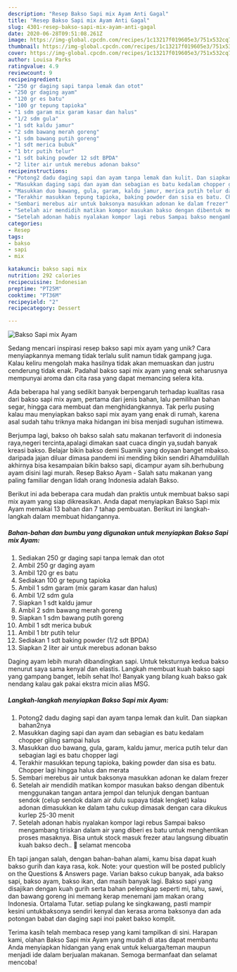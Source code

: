 ```yaml
---
description: "Resep Bakso Sapi mix Ayam Anti Gagal"
title: "Resep Bakso Sapi mix Ayam Anti Gagal"
slug: 4301-resep-bakso-sapi-mix-ayam-anti-gagal
date: 2020-06-28T09:51:08.261Z
image: https://img-global.cpcdn.com/recipes/1c13217f019605e3/751x532cq70/bakso-sapi-mix-ayam-foto-resep-utama.jpg
thumbnail: https://img-global.cpcdn.com/recipes/1c13217f019605e3/751x532cq70/bakso-sapi-mix-ayam-foto-resep-utama.jpg
cover: https://img-global.cpcdn.com/recipes/1c13217f019605e3/751x532cq70/bakso-sapi-mix-ayam-foto-resep-utama.jpg
author: Louisa Parks
ratingvalue: 4.9
reviewcount: 9
recipeingredient:
- "250 gr daging sapi tanpa lemak dan otot"
- "250 gr daging ayam"
- "120 gr es batu"
- "100 gr tepung tapioka"
- "1 sdm garam mix garam kasar dan halus"
- "1/2 sdm gula"
- "1 sdt kaldu jamur"
- "2 sdm bawang merah goreng"
- "1 sdm bawang putih goreng"
- "1 sdt merica bubuk"
- "1 btr putih telur"
- "1 sdt baking powder 12 sdt BPDA"
- "2 liter air untuk merebus adonan bakso"
recipeinstructions:
- "Potong2 dadu daging sapi dan ayam tanpa lemak dan kulit. Dan siapkan bahan2nya"
- "Masukkan daging sapi dan ayam dan sebagian es batu kedalam chopper giling sampai halus"
- "Masukkan duo bawang, gula, garam, kaldu jamur, merica putih telur dan sebagian lagi es batu chopper lagi"
- "Terakhir masukkan tepung tapioka, baking powder dan sisa es batu. Chopper lagi hingga halus dan merata"
- "Sembari merebus air untuk baksonya masukkan adonan ke dalam frezer"
- "Setelah air mendidih matikan kompor masukan bakso dengan dibentuk menggunakan tangan antara jempol dan telunjuk dengan bantuan sendok (celup sendok dalam air dulu supaya tidak lengket) kalau adonan dimasukkan ke dalam tahu cukup dimasak dengan cara dikukus kurlep 25-30 menit"
- "Setelah adonan habis nyalakan kompor lagi rebus Sampai bakso mengambang tiriskan dalam air yang diberi es batu untuk menghentikan proses masaknya. Bisa untuk stock masuk frezer atau langsung dibuatin kuah bakso dech.. 🥰 selamat mencoba"
categories:
- Resep
tags:
- bakso
- sapi
- mix

katakunci: bakso sapi mix 
nutrition: 292 calories
recipecuisine: Indonesian
preptime: "PT25M"
cooktime: "PT36M"
recipeyield: "2"
recipecategory: Dessert

---
```



![Bakso Sapi mix Ayam](https://img-global.cpcdn.com/recipes/1c13217f019605e3/751x532cq70/bakso-sapi-mix-ayam-foto-resep-utama.jpg)

Sedang mencari inspirasi resep bakso sapi mix ayam yang unik? Cara menyiapkannya memang tidak terlalu sulit namun tidak gampang juga. Kalau keliru mengolah maka hasilnya tidak akan memuaskan dan justru cenderung tidak enak. Padahal bakso sapi mix ayam yang enak seharusnya mempunyai aroma dan cita rasa yang dapat memancing selera kita.

Ada beberapa hal yang sedikit banyak berpengaruh terhadap kualitas rasa dari bakso sapi mix ayam, pertama dari jenis bahan, lalu pemilihan bahan segar, hingga cara membuat dan menghidangkannya. Tak perlu pusing kalau mau menyiapkan bakso sapi mix ayam yang enak di rumah, karena asal sudah tahu triknya maka hidangan ini bisa menjadi suguhan istimewa.

Berjumpa lagi, bakso oh bakso salah satu makanan terfavorit di indonesia raya,negeri tercinta,apalagi dimakan saat cuaca dingin ya,sudah banyak kreasi bakso. Belajar bikin bakso demi Suamik yang doyaan banget mbakso. daripada jajan diluar dimasa pandemi ini mending bikin sendiri Alhamdulillah akhirnya bisa kesampaian bikin bakso sapi, dicampur ayam sih.berhubung ayam disini lagi murah. Resep Bakso Ayam - Salah satu makanan yang paling familiar dengan lidah orang Indonesia adalah Bakso.


Berikut ini ada beberapa cara mudah dan praktis untuk membuat bakso sapi mix ayam yang siap dikreasikan. Anda dapat menyiapkan Bakso Sapi mix Ayam memakai 13 bahan dan 7 tahap pembuatan. Berikut ini langkah-langkah dalam membuat hidangannya.

<!--inarticleads1-->

##### Bahan-bahan dan bumbu yang digunakan untuk menyiapkan Bakso Sapi mix Ayam:

1. Sediakan 250 gr daging sapi tanpa lemak dan otot
1. Ambil 250 gr daging ayam
1. Ambil 120 gr es batu
1. Sediakan 100 gr tepung tapioka
1. Ambil 1 sdm garam (mix garam kasar dan halus)
1. Ambil 1/2 sdm gula
1. Siapkan 1 sdt kaldu jamur
1. Ambil 2 sdm bawang merah goreng
1. Siapkan 1 sdm bawang putih goreng
1. Ambil 1 sdt merica bubuk
1. Ambil 1 btr putih telur
1. Sediakan 1 sdt baking powder (1/2 sdt BPDA)
1. Siapkan 2 liter air untuk merebus adonan bakso


Daging ayam lebih murah dibandingkan sapi. Untuk teksturnya kedua bakso menurut saya sama kenyal dan elastis. Langkah membuat kuah bakso sapi yang gampang banget, lebih sehat lho! Banyak yang bilang kuah bakso gak nendang kalau gak pakai ekstra micin alias MSG. 

<!--inarticleads2-->

##### Langkah-langkah menyiapkan Bakso Sapi mix Ayam:

1. Potong2 dadu daging sapi dan ayam tanpa lemak dan kulit. Dan siapkan bahan2nya
1. Masukkan daging sapi dan ayam dan sebagian es batu kedalam chopper giling sampai halus
1. Masukkan duo bawang, gula, garam, kaldu jamur, merica putih telur dan sebagian lagi es batu chopper lagi
1. Terakhir masukkan tepung tapioka, baking powder dan sisa es batu. Chopper lagi hingga halus dan merata
1. Sembari merebus air untuk baksonya masukkan adonan ke dalam frezer
1. Setelah air mendidih matikan kompor masukan bakso dengan dibentuk menggunakan tangan antara jempol dan telunjuk dengan bantuan sendok (celup sendok dalam air dulu supaya tidak lengket) kalau adonan dimasukkan ke dalam tahu cukup dimasak dengan cara dikukus kurlep 25-30 menit
1. Setelah adonan habis nyalakan kompor lagi rebus Sampai bakso mengambang tiriskan dalam air yang diberi es batu untuk menghentikan proses masaknya. Bisa untuk stock masuk frezer atau langsung dibuatin kuah bakso dech.. 🥰 selamat mencoba


Eh tapi jangan salah, dengan bahan-bahan alami, kamu bisa dapat kuah bakso gurih dan kaya rasa, kok. Note: your question will be posted publicly on the Questions &amp; Answers page. Varian bakso cukup banyak, ada bakso sapi, bakso ayam, bakso ikan, dan masih banyak lagi. Bakso sapi yang disajikan dengan kuah gurih serta bahan pelengkap seperti mi, tahu, sawi, dan bawang goreng ini memang kerap menemani jam makan orang Indonesia. Ortalama Tutar. setiap pulang ke singkawang, pasti mampir kesini untukbaksonya sendiri kenyal dan kerasa aroma baksonya dan ada potongan babat dan daging sapi inoi paket bakso komplit. 

Terima kasih telah membaca resep yang kami tampilkan di sini. Harapan kami, olahan Bakso Sapi mix Ayam yang mudah di atas dapat membantu Anda menyiapkan hidangan yang enak untuk keluarga/teman maupun menjadi ide dalam berjualan makanan. Semoga bermanfaat dan selamat mencoba!
